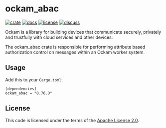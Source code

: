 # ockam_abac

[![crate][crate-image]][crate-link]
[![docs][docs-image]][docs-link]
[![license][license-image]][license-link]
[![discuss][discuss-image]][discuss-link]

Ockam is a library for building devices that communicate securely, privately
and trustfully with cloud services and other devices.

The ockam_abac crate is responsible for performing attribute based authorization
control on messages within an Ockam worker system.

## Usage

Add this to your `Cargo.toml`:

```
[dependencies]
ockam_abac = "0.76.0"
```

## License

This code is licensed under the terms of the [Apache License 2.0][license-link].

[main-ockam-crate-link]: https://crates.io/crates/ockam

[crate-image]: https://img.shields.io/crates/v/ockam_abac.svg
[crate-link]: https://crates.io/crates/ockam_abac

[docs-image]: https://docs.rs/ockam_abac/badge.svg
[docs-link]: https://docs.rs/ockam_abac

[license-image]: https://img.shields.io/badge/License-Apache%202.0-green.svg
[license-link]: https://github.com/build-trust/ockam/blob/HEAD/LICENSE

[discuss-image]: https://img.shields.io/badge/Discuss-Github%20Discussions-ff70b4.svg
[discuss-link]: https://github.com/build-trust/ockam/discussions
